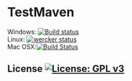 # TestMaven

Windows: [![Build status](https://ci.appveyor.com/api/projects/status/csbrcrm64g51w0ni?svg=true)](https://ci.appveyor.com/project/TriiNoxYs/testmaven) <br>
Linux: [![wercker status](https://app.wercker.com/status/74ecf21597ac1e4756fb94f7cf85c6fd/s/master "wercker status")](https://app.wercker.com/project/byKey/74ecf21597ac1e4756fb94f7cf85c6fd) <br>
Mac OSX:[![Build Status](https://travis-ci.org/TriiNoxYs/TestMaven.svg?branch=master)](https://travis-ci.org/TriiNoxYs/TestMaven) <br>

## License [![License: GPL v3](https://img.shields.io/badge/License-GPL%20v3-blue.svg)](http://www.gnu.org/licenses/gpl-3.0)

